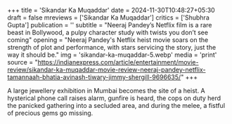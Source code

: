 +++
title = 'Sikandar Ka Muqaddar'
date = 2024-11-30T10:48:27+05:30
draft = false
mreviews = ['Sikandar Ka Muqaddar']
critics = ['Shubhra Gupta']
publication = ''
subtitle = "Neeraj Pandey’s Netflix film is a rare beast in Bollywood, a pulpy character study with twists you don’t see coming"
opening = "Neeraj Pandey's Netflix heist movie soars on the strength of plot and performance, with stars servicing the story, just the way it should be."
img = 'sikandar-ka-muqaddar-5.webp'
media = 'print'
source = "https://indianexpress.com/article/entertainment/movie-review/sikandar-ka-muqaddar-movie-review-neeraj-pandey-netflix-tamannaah-bhatia-avinash-tiwary-jimmy-shergill-9696635/"
+++

A large jewellery exhibition in Mumbai becomes the site of a heist. A hysterical phone call raises alarm, gunfire is heard, the cops on duty herd the panicked gathering into a secluded area, and during the melee, a fistful of precious gems go missing.
